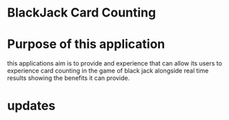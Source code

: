# BlackJack Card Counting

# Purpose of this application
this applications aim is to provide and experience that can allow its users to experience card counting in the game of black jack alongside real time results showing the benefits it can provide.

# updates
